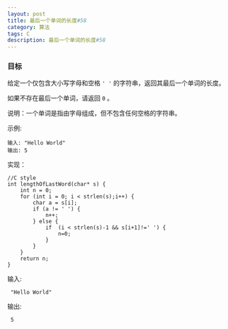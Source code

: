 ```yaml
---
layout: post
title: 最后一个单词的长度#58
category: 算法
tags: C
description: 最后一个单词的长度#58
--- 
```


### 目标

给定一个仅包含大小写字母和空格 `' '` 的字符串，返回其最后一个单词的长度。

如果不存在最后一个单词，请返回 `0` 。

说明：一个单词是指由字母组成，但不包含任何空格的字符串。

示例:

	输入: "Hello World"
	输出: 5


实现：


	//C style
	int lengthOfLastWord(char* s) {
	    int n = 0;
	    for (int i = 0; i < strlen(s);i++) {
	        char a = s[i];
	        if (a != ' ') {
	            n++;
	        } else {
	            if  (i < strlen(s)-1 && s[i+1]!=' ') {
	                n=0;
	            }
	        }
	    }
	    return n;
	}
	
输入:
	
	 "Hello World"

输出:

	 5


